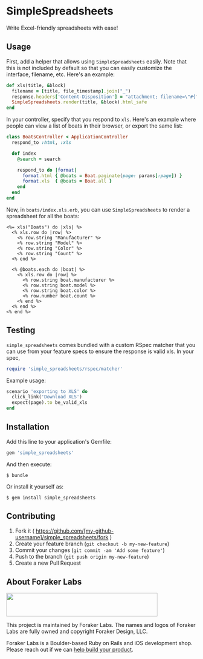 # SimpleSpreadsheets

Write Excel-friendly spreadsheets with ease!

## Usage

First, add a helper that allows using `SimpleSpreadsheets` easily. Note that
this is not included by default so that you can easily customize the
interface, filename, etc. Here's an example:

```ruby
def xls(title, &block)
  filename = [title, file_timestamp].join("_")
  response.headers['Content-Disposition'] = "attachment; filename=\"#{filename}.xls\""
  SimpleSpreadsheets.render(title, &block).html_safe
end
```

In your controller, specify that you respond to `xls`. Here's an example where
people can view a list of boats in their browser, or export the same list:

```ruby
class BoatsController < ApplicationController
  respond_to :html, :xls

  def index
    @search = search

    respond_to do |format|
      format.html { @boats = Boat.paginate(page: params[:page]) }
      format.xls  { @boats = Boat.all }
    end
  end
end
```

Now, in `boats/index.xls.erb`, you can use `SimpleSpreadsheets` to render a
spreadsheet for all the boats:

```erb
<%= xls("Boats") do |xls| %>
  <% xls.row do |row| %>
    <% row.string "Manufacturer" %>
    <% row.string "Model" %>
    <% row.string "Color" %>
    <% row.string "Count" %>
  <% end %>

  <% @boats.each do |boat| %>
    <% xls.row do |row| %>
      <% row.string boat.manufacturer %>
      <% row.string boat.model %>
      <% row.string boat.color %>
      <% row.number boat.count %>
    <% end %>
  <% end %>
<% end %>
```

## Testing

`simple_spreadsheets` comes bundled with a custom RSpec matcher that you can use
from your feature specs to ensure the response is valid xls. In your spec,

```ruby
require 'simple_spreadsheets/rspec/matcher'
```

Example usage:

```ruby
scenario 'exporting to XLS' do
  click_link('Download XLS')
  expect(page).to be_valid_xls
end
```

## Installation

Add this line to your application's Gemfile:

```ruby
gem 'simple_spreadsheets'
```

And then execute:

    $ bundle

Or install it yourself as:

    $ gem install simple_spreadsheets

## Contributing

1. Fork it ( https://github.com/[my-github-username]/simple_spreadsheets/fork )
2. Create your feature branch (`git checkout -b my-new-feature`)
3. Commit your changes (`git commit -am 'Add some feature'`)
4. Push to the branch (`git push origin my-new-feature`)
5. Create a new Pull Request

## About Foraker Labs

<img src="http://assets.foraker.com/foraker_logo.png" width="400" height="62">

This project is maintained by Foraker Labs. The names and logos of Foraker Labs are fully owned and copyright Foraker Design, LLC.

Foraker Labs is a Boulder-based Ruby on Rails and iOS development shop. Please reach out if we can [help build your product](http://www.foraker.com).
